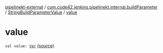 [pipelinekt-external](../../index.md) / [com.code42.jenkins.pipelinekt.internal.buildParameter](../index.md) / [StringBuildParameterValue](index.md) / [value](./value.md)

# value

`val value: `[`Var`](../../com.code42.jenkins.pipelinekt.core.vars/-var/index.md) [(source)](https://github.com/code42/pipelinekt/tree/master/internal/src/main/kotlin/com/code42/jenkins/pipelinekt/internal/buildParameter/StringBuildParameterValue.kt#L9)